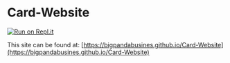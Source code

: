 # Card-Website

[![Run on Repl.it](https://repl.it/badge/github/bigpandabusines/Card-Website)](https://repl.it/github/bigpandabusines/Card-Website)

This site can be found at: [https://bigpandabusines.github.io/Card-Website](https://bigpandabusines.github.io/Card-Website)
